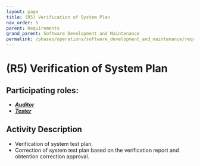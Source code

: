 ```yaml
---
layout: page
title: (R5) Verification of System Plan
nav_order: 5
parent: Requirements
grand_parent: Software Development and Maintenance
permalink: /phases/operations/software_development_and_maintenance/requirements/r5/
---
```



# (R5) Verification of System Plan

## Participating roles:
* <a href="/roles/">_**Auditor**_</a>
* <a href="/roles/">_**Tester**_</a>

## Activity Description
* Verification of system test plan.
* Correction of system test plan based on the verification report and obtention correction approval. 